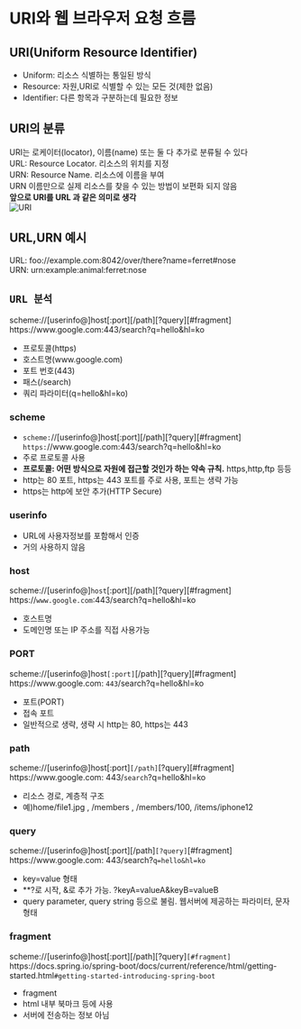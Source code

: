 # URI와 웹 브라우저 요청 흐름  
## URI(Uniform Resource Identifier)
- Uniform: 리소스 식별하는 통일된 방식  
- Resource: 자원,URI로 식별할 수 있는 모든 것(제한 없음)  
- Identifier: 다른 항목과 구분하는데 필요한 정보  
## URI의 분류
URI는 로케이터(locator), 이름(name) 또는 둘 다 추가로 분류될 수 있다  
URL: Resource Locator. 리소스의 위치를 지정    
URN: Resource Name. 리소스에 이름을 부여  
URN 이름만으로 실제 리소스를 찾을 수 있는 방법이 보편화 되지 않음  
**앞으로 URI를 URL 과 같은 의미로 생각**  
![URI](https://github.com/euichanhwang/CS_study/blob/main/img/2.uri-webbrowser.pdf-5.jpg)  
## URL,URN 예시
URL: foo://example.com:8042/over/there?name=ferret#nose  
URN: urn:example:animal:ferret:nose  

## `URL 분석`
scheme://[userinfo@]host[:port][/path][?query][#fragment]   
https://<hi1>www<hi5>.<hi4>google<hi2>.com:443/search<hi3>?q=hello&hl=ko   
- 프로토콜(https)  
- 호스트명(<hi1>www<hi5>.<hi4>google<hi2>.com)  
- 포트 번호(443)  
- 패스(/search)  
- 쿼리 파라미터(q=hello&hl=ko)  

### scheme 
- `scheme:`//[userinfo@]host[:port][/path][?query][#fragment]  
`https:`//<hi1>www<hi5>.<hi4>google<hi2>.com:443/search<hi3>?q=hello&hl=ko  
- 주로 프로토콜 사용  
- **프로토콜: 어떤 방식으로 자원에 접근할 것인가 하는 약속 규칙.** https,http,ftp 등등  
- http는 80 포트, https는 443 포트를 주로 사용, 포트는 생략 가능  
- https는 http에 보안 추가(HTTP Secure)  

### userinfo
- URL에 사용자정보를 포함해서 인증  
- 거의 사용하지 않음  

### host
scheme://[userinfo@]`host`[:port][/path][?query][#fragment]   
https://`www.google.com`:443/search?q=hello&hl=ko  
- 호스트명  
- 도메인명 또는 IP 주소를 직접 사용가능  

### PORT  
scheme://[userinfo@]host`[:port]`[/path][?query][#fragment]  
<hi1>https://<hi2>www<hi3>.<hi4>google.com<hi5>: `443`/search?q=hello&hl=ko  
- 포트(PORT)  
- 접속 포트  
- 일반적으로 생략, 생략 시 http는 80, https는 443  

### path
scheme://[userinfo@]host[:port]`[/path]`[?query][#fragment]  
<hi1>https://<hi2>www<hi3>.<hi4>google.com<hi5>: 443/`search`?q=hello&hl=ko 
- 리소스 경로, 계층적 구조  
- 예)home/file1.jpg , /members , /members/100, /items/iphone12  

### query
scheme://[userinfo@]host[:port][/path]`[?query]`[#fragment]  
<hi1>https://<hi2>www<hi3>.<hi4>google.com<hi5>: 443/search?`q=hello&hl=ko`  
- key=value 형태  
- **?로 시작, &로 추가 가능. ?keyA=valueA&keyB=valueB  
- query parameter, query string 등으로 불림. 웹서버에 제공하는 파라미터, 문자 형태  

### fragment
scheme://[userinfo@]host[:port][/path][?query]`[#fragment]`  
<hi1>https<hi2>://<hi3>docs.<hi4>spring.<hi5>io/spring-boot/docs/current/reference/html/getting-
started.html`#getting-started-introducing-spring-boot`
- fragment  
- html 내부 북마크 등에 사용  
- 서버에 전송하는 정보 아님  





